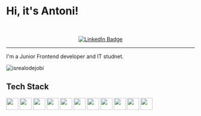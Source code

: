 <!-- Heading -->
<h1>Hi, it's Antoni!</h1>

<!-- Social -->
<br/>
<p align="center">
  <a href="https://www.linkedin.com/in/antoni-garczynski"><img src="https://img.shields.io/badge/linkedin-%230077B5.svg?style=for-the-badge&logo=linkedin&logoColor=white;logo=LinkedIn&amp;link=https://linkedin.com/in/egwuenugift" alt="LinkedIn Badge"></a>
</p>

<!-- Description -->
<hr />

<p>I'm a Junior Frontend developer and IT studnet.</p>

<p align="left"> <img src="https://komarev.com/ghpvc/?username=antonio-23&label=Profile%20views&color=0e75b6&style=flat" alt="isrealodejobi" />

<br />

<!-- Tech Stack -->
<h2>Tech Stack</h2>

<img height="32" width="32" src="https://github.com/antonio-23/antonio-23/assets/65775402/09c655be-272f-47a2-aee3-aeb41a77187e" />
<img height="32" width="32" src="https://github.com/antonio-23/antonio-23/assets/65775402/7336da3e-5f6d-4e3d-8083-02fbd12b7fb8" />
<img height="32" width="32" src="https://github.com/antonio-23/antonio-23/assets/65775402/08badb22-5728-4150-a61c-76d20d85ff03" />
<img height="32" width="32" src="https://github.com/antonio-23/antonio-23/assets/65775402/cee23e8d-f5a2-4519-ba8e-4c73b3363e1f" />
<img height="32" width="32" src="https://github.com/antonio-23/antonio-23/assets/65775402/99530183-368a-43b7-900b-e7bb32ea5086" />
<img height="32" width="32" src="https://github.com/antonio-23/antonio-23/assets/65775402/f939360e-f193-46c0-b149-861d6f8783c7" />
<img height="32" width="32" src="https://github.com/antonio-23/antonio-23/assets/65775402/40d67c2e-f84a-4ccd-9205-92de79f63e05" />
<img height="32" width="32" src="https://github.com/antonio-23/antonio-23/assets/65775402/de01187f-7318-4083-ac2f-6c53185ab534" />
<img height="32" width="32" src="https://github.com/antonio-23/antonio-23/assets/65775402/00f90e5d-4498-4ff7-af26-c4e3ffe9f250" />
<img height="32" width="32" src="https://github.com/antonio-23/antonio-23/assets/65775402/41839749-df47-4139-be2f-53b2f04d9e6e" />
<img height="32" width="32" src="https://github.com/antonio-23/antonio-23/assets/65775402/a3b21f7e-7f19-4664-950d-2265d1fae4c7" />
